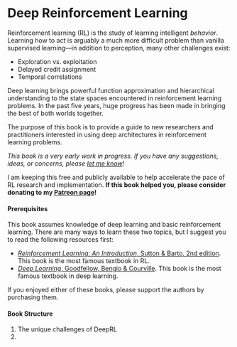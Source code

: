 # Deep Reinforcement Learning

Reinforcement learning (RL) is the study of learning intelligent _behavior_. Learning how to act is arguably a much more difficult problem than vanilla supervised learning—in addition to perception, many other challenges exist:

* Exploration vs. exploitation
* Delayed credit assignment
* Temporal correlations

Deep learning brings powerful function approximation and hierarchical understanding to the state spaces encountered in reinforcement learning problems. In the past five years, huge progress has been made in bringing the best of both worlds together.

The purpose of this book is to provide a guide to new researchers and practitioners interested in using deep architectures in reinforcement learning problems.

_This book is a very early work in progress. If you have any suggestions, ideas, or concerns, please [let me know](https://twitter.com/stevenschmatz)!_

I am keeping this free and publicly available to help accelerate the pace of RL research and implementation. **If this book helped you, please consider donating to my [Patreon page](https://www.patreon.com/stevenschmatz)!**

#### Prerequisites

This book assumes knowledge of deep learning and basic reinforcement learning. There are many ways to learn these two topics, but I suggest you to read the following resources first:

* [_Reinforcement Learning: An Introduction_, Sutton & Barto, 2nd edition](http://ufal.mff.cuni.cz/~straka/courses/npfl114/2016/sutton-bookdraft2016sep.pdf). This book is the most famous textbook in RL.
* [_Deep Learning_, Goodfellow, Bengio & Courville](http://www.deeplearningbook.org/). This book is the most famous textbook in deep learning.

If you enjoyed either of these books, please support the authors by purchasing them.

#### Book Structure

1. The unique challenges of DeepRL
2. 